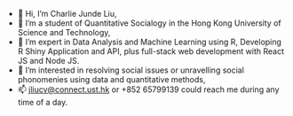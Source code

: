 - 👋 Hi, I’m Charlie Junde Liu,
- 👀 I’m a student of Quantitative Socialogy in the Hong Kong University of Science and Technology,
- 🌱 I’m expert in Data Analysis and Machine Learning using R, Developing R Shiny Application and API, plus full-stack web development with React JS and Node JS.
- 💞️ I’m interested in resolving social issues or unravelling social phonomenies using data and quantitative methods,
- 📫 jliucv@connect.ust.hk or +852 65799139 could reach me during any time of a day.

<!---
CharlieLiu-HK/CharlieLiu-HK is a ✨ special ✨ repository because its `README.md` (this file) appears on your GitHub profile.
You can click the Preview link to take a look at your changes.
--->
